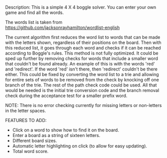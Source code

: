 Description:
This is a simple 4 X 4 boggle solver. You can enter your own game and find all the words.

The words list is taken from https://github.com/jacksonrayhamilton/wordlist-english

The current algorithm first reduces the word list to words that can be made with the letters shown, regardless of their positions on the board. Then with this reduced list, it goes through each word and checks if it can be reached according to Boggle's rules. This method is not fully optimized. It could be sped up further by removing checks for words that include a smaller word that couldn't be found already. An example of this is with the words 'red' and 'redirect'. If the word 'red' isn't there, then 'redirect' couldn't be there either. This could be fixed by converting the word list to a trie and allowing for entire sets of words to be removed from the check by knocking off one branch of the trie. The rest of the path check code could be used. All that would be needed is the initial trie conversion code and the branch removal check during the acceptance test for a smaller prefix word.

NOTE: There is no error checking currently for missing letters or non-letters in the letter spaces.

FEATURES TO ADD: 
- Click on a word to show how to find it on the board.
- Enter a board as a string of sixteen letters.
- Different board sizes.
- Automatic letter highlighting on click (to allow for easy updating).
- Total word score.